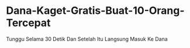 # Dana-Kaget-Gratis-Buat-10-Orang-Tercepat
Tunggu Selama 30 Detik Dan Setelah Itu Langsung Masuk Ke Dana
